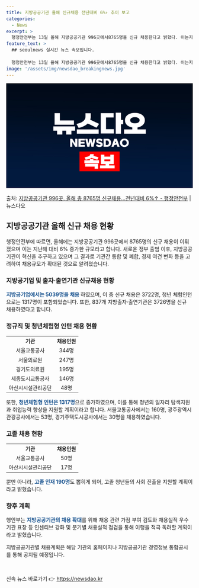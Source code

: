 ```yaml
---
title: 지방공공기관 올해 신규채용 전년대비 6%↑ 추이 보고
categories:
  - News
excerpt: >
  행정안전부는 13일 올해 지방공공기관 996곳에서8765명을 신규 채용한다고 밝혔다. 이는지난해에 비해 6%…
feature_text: >
  ## seoulnews 실시간 뉴스 속보입니다.

  행정안전부는 13일 올해 지방공공기관 996곳에서8765명을 신규 채용한다고 밝혔다. 이는지난해에 비해 6%…
image: '/assets/img/newsdao_breakingnews.jpg'
---
```


![뉴스다오 속보](/assets/img/newsdao_breakingnews.jpg)

<p>출처: <a href="https://newsdao.kr/3143" rel="dofollow">지방공공기관 996곳, 올해 총 8765명 신규채용…전년대비 6%↑ - 행정안전부</a> | 뉴스다오</p>

<h2 data-ke-size="size26">지방공공기관 올해 신규 채용 현황</h2>
<p data-ke-size="size16">행정안전부에 따르면, 올해에는 지방공공기관 996곳에서 8765명의 신규 채용이 이뤄졌으며 이는 지난해 대비 6% 증가한 규모라고 합니다. 새로운 정부 출범 이후, 지방공공기관이 혁신을 추구하고 있으며 그 결과로 기관간 통합 및 폐합, 경제 여건 변화 등을 고려하여 채용규모가 확대된 것으로 알려졌습니다.</p>

<h3>지방공기업 및 출자·출연기관 신규채용 현황</h3>
<p data-ke-size="size16"><b><span style="color: #1a5490;">지방공기업에서는 5039명을 채용 </span></b>하였으며, 이 중 신규 채용은 3722명, 청년 체험인턴으로는 1317명이 포함되었습니다. 또한, 837개 지방출자·출연기관은 3726명을 신규 채용하였다고 합니다.</p>

<h3>정규직 및 청년체험형 인턴 채용 현황</h3>
<table>
	<tr>
		<td style="text-align: center; height: 17px;"><b>기관</b></td>
		<td style="text-align: center; height: 17px;"><b>채용인원</b></td>
	</tr>
	<tr>
		<td style="text-align: center; height: 17px;">서울교통공사</td>
		<td style="text-align: center; height: 17px;">344명</td>
	</tr>
	<tr>
		<td style="text-align: center; height: 17px;">서울의료원</td>
		<td style="text-align: center; height: 17px;">247명</td>
	</tr>
	<tr>
		<td style="text-align: center; height: 17px;">경기도의료원</td>
		<td style="text-align: center; height: 17px;">195명</td>
	</tr>
	<tr>
		<td style="text-align: center; height: 17px;">세종도시교통공사</td>
		<td style="text-align: center; height: 17px;">146명</td>
	</tr>
	<tr>
		<td style="text-align: center; height: 17px;">아산시시설관리공단</td>
		<td style="text-align: center; height: 17px;">48명</td>
	</tr>
</table>
<p data-ke-size="size16">또한, <b><span style="color: #1a5490;">청년체험형 인턴은 1317명</span></b>으로 증가하였으며, 이를 통해 청년의 일자리 탐색지원과 취업능력 향상을 지원할 계획이라고 합니다. 서울교통공사에서는 160명, 광주광역시관광공사에서는 53명, 경기주택도시공사에서는 30명을 채용하였습니다.</p>

<h3>고졸 채용 현황</h3>
<table>
	<tr>
		<td style="text-align: center; height: 17px;"><b>기관</b></td>
		<td style="text-align: center; height: 17px;"><b>채용인원</b></td>
	</tr>
	<tr>
		<td style="text-align: center; height: 17px;">서울교통공사</td>
		<td style="text-align: center; height: 17px;">50명</td>
	</tr>
	<tr>
		<td style="text-align: center; height: 17px;">아산시시설관리공단</td>
		<td style="text-align: center; height: 17px;">17명</td>
	</tr>
</table>
<p data-ke-size="size16">뿐만 아니라, <b><span style="color: #1a5490;">고졸 인재 190명</span></b>도 뽑히게 되어, 고졸 청년들의 사회 진출을 지원할 계획이라고 밝혔습니다.</p>

<h3>향후 계획</h3>
<p data-ke-size="size16">행안부는 <b><span style="color: #1a5490;">지방공공기관의 채용 확대</span></b>를 위해 채용 관련 가점 부여 검토와 채용실적 우수기관 표창 등 인센티브 강화 및 분기별 채용실적 점검을 통해 이행을 적극 독려할 계획이라고 밝혔습니다.</p>

<p data-ke-size="size16">지방공공기관별 채용계획은 해당 기관의 홈페이지나 지방공공기관 경영정보 통합공시를 통해 공지될 예정입니다.</p>

<p data-ke-size="size16">&nbsp;</p> 

신속 뉴스 바로가기 👉 <a href="https://newsdao.kr" rel="dofollow">https://newsdao.kr</a>



